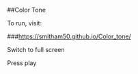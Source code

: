 ##Color Tone

To run, visit:

###https://smitham50.github.io/Color_tone/

Switch to full screen

Press play

